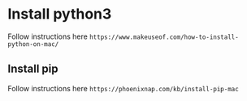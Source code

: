 # Install python3

Follow instructions here `https://www.makeuseof.com/how-to-install-python-on-mac/`

## Install pip

Follow instructions here `https://phoenixnap.com/kb/install-pip-mac`
